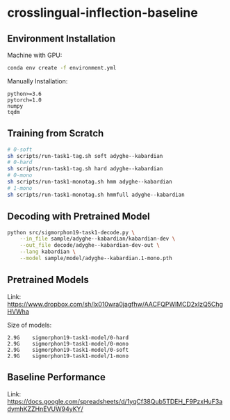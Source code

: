 # crosslingual-inflection-baseline

## Environment Installation
Machine with GPU:
```bash
conda env create -f environment.yml
```

Manually Installation:
```
python>=3.6
pytorch=1.0
numpy
tqdm
```

## Training from Scratch

```bash
# 0-soft
sh scripts/run-task1-tag.sh soft adyghe--kabardian
# 0-hard
sh scripts/run-task1-tag.sh hard adyghe--kabardian
# 0-mono
sh scripts/run-task1-monotag.sh hmm adyghe--kabardian
# 1-mono
sh scripts/run-task1-monotag.sh hmmfull adyghe--kabardian
```

## Decoding with Pretrained Model

```bash
python src/sigmorphon19-task1-decode.py \
    --in_file sample/adyghe--kabardian/kabardian-dev \
    --out_file decode/adyghe--kabardian-dev-out \
    --lang kabardian \
    --model sample/model/adyghe--kabardian.1-mono.pth
```

## Pretrained Models

Link: https://www.dropbox.com/sh/lx010wra0jagfhw/AACFQPWlMCD2xIzQ5ChgHVWha

Size of models:
```
2.9G	sigmorphon19-task1-model/0-hard
2.9G	sigmorphon19-task1-model/0-mono
2.9G	sigmorphon19-task1-model/0-soft
2.9G	sigmorphon19-task1-model/1-mono
```

## Baseline Performance

Link: https://docs.google.com/spreadsheets/d/1yqCf38Qub5TDEH_F9PzxHuF3adymhKZZHnEVUW94yKY/